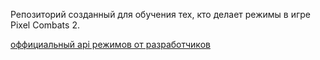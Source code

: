 Репозиторий созданный для обучения тех, кто делает режимы в игре Pixel Combats 2.

[оффициальный api режимов от разработчиков](https:/github.com/PixelCombatsPublicApi) 
